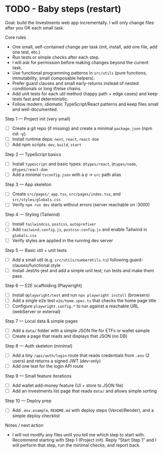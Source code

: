 # TODO - Baby steps (restart)

Goal: build the Investments web app incrementally. I will only change files after you OK each small task.

Core rules
- One small, self-contained change per task (init, install, add one file, add one test, etc.)
- Run tests or simple checks after each step.
- I will ask for permission before making changes beyond the current task.
 - Use functional programming patterns in `src/utils` (pure functions, immutability, small composable helpers).
 - Prefer guard clauses and small early-returns instead of nested conditionals or long if/else chains.
 - Add unit tests for each util method (happy path + edge cases) and keep tests fast and deterministic.
 - Follow modern, idiomatic TypeScript/React patterns and keep files small and well-documented.

Step 1 — Project init (very small)
- [ ] Create a git repo (if missing) and create a minimal `package.json` (npm init -y)
- [ ] Install runtime deps: `next`, `react`, `react-dom`
- [ ] Add npm scripts: `dev`, `build`, `start`

Step 2 — TypeScript basics
- [ ] Install `typescript` and basic types: `@types/react`, `@types/node`, `@types/react-dom`
- [ ] Add a minimal `tsconfig.json` with a `@` -> `src` path alias

Step 3 — App skeleton
- [ ] Create `src/pages/_app.tsx`, `src/pages/index.tsx`, and `src/styles/globals.css`
- [ ] Verify `npm run dev` starts without errors (server reachable on :3000)

Step 4 — Styling (Tailwind)
- [ ] Install `tailwindcss`, `postcss`, `autoprefixer`
- [ ] Add `tailwind.config.js`, `postcss.config.js` and enable Tailwind in `globals.css`
- [ ] Verify styles are applied in the running dev server

Step 5 — Basic util + unit tests
- [ ] Add a small util (e.g. `src/utils/numberUtils.ts`) following guard-clauses/functional style
- [ ] Install Jest/ts-jest and add a simple unit test; run tests and make them pass

Step 6 — E2E scaffolding (Playwright)
- [ ] Install `@playwright/test` and run `npx playwright install` (browsers)
- [ ] Add a single e2e test `e2e/home.spec.ts` that checks the home page title
- [ ] Configure `playwright.config.*` to run against a reachable URL (webServer or external)

Step 7 — Local data & simple pages
- [ ] Add a `data/` folder with a simple JSON file for ETFs or wallet sample
- [ ] Create a page that reads and displays that JSON (no DB)

Step 8 — Auth skeleton (minimal)
- [ ] Add a tiny `/api/auth/login` route that reads credentials from `.env` (2 users) and returns a signed JWT (dev-only)
- [ ] Add one test for the login API route

Step 9 — Small feature iterations
- [ ] Add wallet add-money feature (UI + store to JSON file)
- [ ] Add an investments list page that reads `data/` and allows simple sorting

Step 10 — Deploy prep
- [ ] Add `.env.example`, `README.md` with deploy steps (Vercel/Render), and a simple deploy checklist

Notes / next action
- I will not modify any files until you tell me which step to start with. Recommend starting with Step 1 (Project init). Reply "Start Step 1" and I will perform that step, run the minimal checks, and report back.
